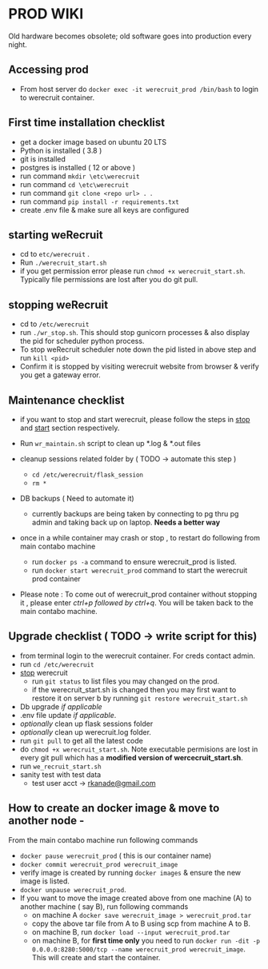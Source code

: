 # PROD WIKI
Old hardware becomes obsolete; old software goes into production every night. 

## Accessing prod
- From host server do `docker exec -it werecruit_prod /bin/bash` to login to werecruit container.

## First time installation checklist
* get a docker image based on ubuntu 20 LTS
* Python is installed ( 3.8 )
* git is installed
* postgres is installed ( 12 or above )
* run command `mkdir \etc\werecruit`
* run command `cd \etc\werecruit`
* run command `git clone <repo url> . `.
* run command `pip install -r requirements.txt` 
* create .env file & make sure all keys are configured

## starting weRecruit
* cd to `etc/werecruit` .
* Run `./werecruit_start.sh`
* if you get permission error please run `chmod +x werecruit_start.sh`. Typically file permissions are lost after you do git pull.

## stopping weRecruit
- cd to `/etc/werecruit`
- run `./wr_stop.sh`. This should stop gunicorn processes & also display the pid for scheduler python process.
- To stop weRecruit scheduler note down the pid listed in above step and run `kill <pid>`
- Confirm it is stopped by visiting werecruit website from browser & verify you get a gateway error.

## Maintenance checklist 
- if you want to stop and start werecruit, please follow the steps in [stop](#stopping-weRecruit) and [start](#starting-weRecruit) section respectively.

- Run `wr_maintain.sh` script to clean up *.log & *.out files 
- cleanup sessions related folder by ( TODO -> automate this step )
    - `cd /etc/werecruit/flask_session`
    - `rm *`
- DB backups ( Need to automate it)
    - currently backups are being taken by connecting to pg thru pg admin and taking back up on laptop. **Needs a better way**

- once in a while container may crash or stop , to restart do following from main contabo machine
    - run `docker ps -a` command to ensure werecruit_prod is listed.
    - run `docker start werecruit_prod` command to start the werecruit prod container

- Please note : To come out of werecruit_prod container without stopping it , please enter *ctrl+p followed by ctrl+q*. You will be taken back to the main contabo machine.
## Upgrade checklist ( TODO -> write script for this)
- from terminal login to the werecruit container. For creds contact admin.
- run  `cd /etc/werecruit` 
- [stop](#stopping-werecruit) werecruit  
    - run `git status` to list files you may changed on the prod.  
    - if the werecruit_start.sh is changed then you may first want to restore it on server b by running `git restore werecruit_start.sh`
- Db upgrade *if applicable*
- .env file update *if applicable*.
- *optionally* clean up flask sessions folder
- *optionally* clean up werecruit.log folder.
- run `git pull` to get all the latest code
- do `chmod +x werecruit_start.sh`. Note executable permisions are lost in every git pull which has a **modified version of wercecruit_start.sh**.
- run `we_recruit_start.sh`
- sanity test with test data 
    - test user acct -> rkanade@gmail.com

## How to create an docker image & move to another node - 
From the main contabo machine run following commands
- `docker pause werecruit_prod` ( this is our container name)
- `docker commit werecruit_prod werecruit_image`
- verify image is created by running `docker images` & ensure the new image is listed.
- `docker unpause werecruit_prod`.
- If you want to move the image created above from one machine (A) to another machine ( say B), run following commands
    - on machine A `docker save werecruit_image > werecruit_prod.tar`
    - copy the above tar file from A to B using scp from machine A to B.
    - on machine B, run `docker load --input werecruit_prod.tar`
    - on machine B, for **first time only** you need to run `docker run -dit -p 0.0.0.0:8280:5000/tcp --name werecruit_prod werecruit_image`. This will create and start the container.
    

